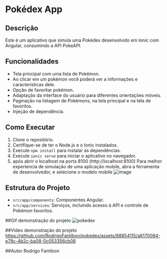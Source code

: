# Pokédex App

## Descrição
Este é um aplicativo que simula uma Pokédex desenvolvido em Ionic com Angular, consumindo a API PokeAPI.

## Funcionalidades
- Tela principal com uma lista de Pokémon.
- Ao clicar em um pokémon você poderá ver a informações e características dele.
- Opção de favoritar pokémon.
- Adaptação da interface do usuário para diferentes orientações móveis.
- Paginação na listagem de Pokémons, na tela principal e na tela de favoritos.
- Injeção de dependência.

## Como Executar
1. Clone o repositório.
2. Certifique-se de ter o Node.js e o Ionic instalados.
3. Execute `npm install` para instalar as dependências.
4. Execute `ionic serve` para iniciar o aplicativo no navegador.
5. após abrir o localhost na porta 8100 (http://localhost:8100)
Para melhor experiencia de simulação de uma aplicação mobile, abra a ferramenta de desenvolvedor, e selecione o modelo mobile
![image](https://github.com/RodrigoFantibon/pokedex/assets/88854115/968c846a-b8b7-4751-b19e-5d3157f5165a)

 
## Estrutura do Projeto
- `src/app/components`: Componentes Angular.
- `src/app/services`: Serviços, incluindo acesso à API e controle de Pokémon favoritos.



##Gif demonstração do projeto
![pokedex](https://github.com/RodrigoFantibon/pokedex/assets/88854115/4c189dcf-5282-4116-a4e3-8cbb73d98275)


##Video demonstração do projeto
https://github.com/RodrigoFantibon/pokedex/assets/88854115/a6170084-e78c-4b2c-ba08-0c053356cb08


##Autor
Rodrigo Fantibon
